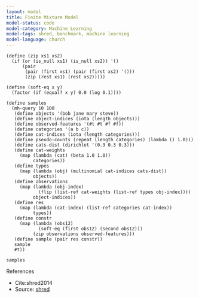```yaml
---
layout: model
title: Finite Mixture Model
model-status: code
model-category: Machine Learning
model-tags: shred, benchmark, machine learning
model-language: church
---
```


    (define (zip xs1 xs2) 
      (if (or (is_null xs1) (is_null xs2)) '() 
          (pair 
           (pair (first xs1) (pair (first xs2) '()))
           (zip (rest xs1) (rest xs2)))))
    
    (define (soft-eq x y) 
      (factor (if (equal? x y) 0.0 (log 0.1))))
    
    (define samples
      (mh-query 10 100
       (define objects '(bob jane mary steve))
       (define object-indices (iota (length objects)))
       (define observed-features '(#t #t #f #f))
       (define categories '(a b c))
       (define cat-indices (iota (length categories)))
       (define pseudo-counts (repeat (length categories) (lambda () 1.0)))
       (define cats-dist (dirichlet '(0.3 0.3 0.3)))
       (define cat-weights 
         (map (lambda (cat) (beta 1.0 1.0)) 
              categories))
       (define types 
         (map (lambda (obj) (multinomial cat-indices cats-dist)) 
              objects))
       (define observations 
         (map (lambda (obj-index) 
                (flip (list-ref cat-weights (list-ref types obj-index)))) 
              object-indices))
       (define res 
         (map (lambda (cat-index) (list-ref categories cat-index)) 
              types))
       (define constr 
         (map (lambda (obs12) 
                (soft-eq (first obs12) (second obs12))) 
              (zip observations observed-features)))
       (define sample (pair res constr)) 
       sample 
       #t))
    
    samples

References 

- Cite:shred2014
- Source: [shred](https://github.com/LFY/shred/blob/master/benchmarks/mixture.ss)
